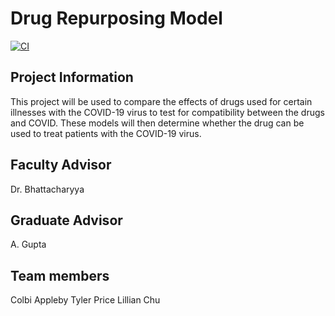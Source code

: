 # Drug Repurposing Model
[![CI](https://github.com/l2chu/drm/actions/workflows/main.yml/badge.svg)](https://github.com/l2chu/drm/actions/workflows/main.yml)
## Project Information
This project will be used to compare the effects of drugs used for certain illnesses with the COVID-19 virus to test for compatibility between the drugs and COVID. These models will then determine whether the drug can be used to treat patients with the COVID-19 virus.

## Faculty Advisor
Dr. Bhattacharyya

## Graduate Advisor
A. Gupta

## Team members
Colbi Appleby
Tyler Price
Lillian Chu
